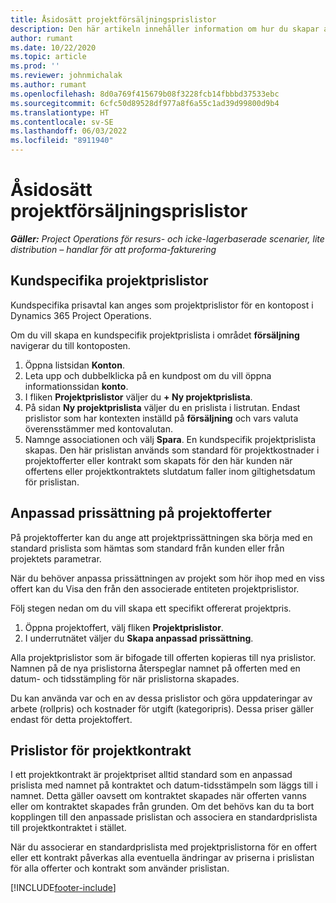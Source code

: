 ```yaml
---
title: Åsidosätt projektförsäljningsprislistor
description: Den här artikeln innehåller information om hur du skapar anpassade försäljningsprislistor.
author: rumant
ms.date: 10/22/2020
ms.topic: article
ms.prod: ''
ms.reviewer: johnmichalak
ms.author: rumant
ms.openlocfilehash: 8d0a769f415679b08f3228fcb14fbbbd37533ebc
ms.sourcegitcommit: 6cfc50d89528df977a8f6a55c1ad39d99800d9b4
ms.translationtype: HT
ms.contentlocale: sv-SE
ms.lasthandoff: 06/03/2022
ms.locfileid: "8911940"
---
```

# <a name="override-project-sales-price-lists"></a>Åsidosätt projektförsäljningsprislistor

_**Gäller:** Project Operations för resurs- och icke-lagerbaserade scenarier, lite distribution – handlar för att proforma-fakturering_

## <a name="customer-specific-project-price-lists"></a>Kundspecifika projektprislistor

Kundspecifika prisavtal kan anges som projektprislistor för en kontopost i Dynamics 365 Project Operations.

Om du vill skapa en kundspecifik projektprislista i området **försäljning** navigerar du till kontoposten.

1. Öppna listsidan **Konton**.
2. Leta upp och dubbelklicka på en kundpost om du vill öppna informationssidan **konto**.
3. I fliken **Projektprislistor** väljer du **+ Ny projektprislista**.
4. På sidan **Ny projektprislista** väljer du en prislista i listrutan. Endast prislistor som har kontexten inställd på **försäljning** och vars valuta överensstämmer med kontovalutan.
5. Namnge associationen och välj **Spara**. En kundspecifik projektprislista skapas. Den här prislistan används som standard för projektkostnader i projektofferter eller kontrakt som skapats för den här kunden när offertens eller projektkontraktets slutdatum faller inom giltighetsdatum för prislistan.

## <a name="custom-pricing-on-project-quotes"></a>Anpassad prissättning på projektofferter

På projektofferter kan du ange att projektprissättningen ska börja med en standard prislista som hämtas som standard från kunden eller från projektets parametrar.

När du behöver anpassa prissättningen av projekt som hör ihop med en viss offert kan du Visa den från den associerade entiteten projektprislistor.

Följ stegen nedan om du vill skapa ett specifikt offererat projektpris.

1. Öppna projektoffert, välj fliken **Projektprislistor**.
2. I underrutnätet väljer du **Skapa anpassad prissättning**.

Alla projektprislistor som är bifogade till offerten kopieras till nya prislistor. Namnen på de nya prislistorna återspeglar namnet på offerten med en datum- och tidsstämpling för när prislistorna skapades.

Du kan använda var och en av dessa prislistor och göra uppdateringar av arbete (rollpris) och kostnader för utgift (kategoripris). Dessa priser gäller endast för detta projektoffert.

## <a name="price-lists-on-a-project-contract"></a>Prislistor för projektkontrakt

I ett projektkontrakt är projektpriset alltid standard som en anpassad prislista med namnet på kontraktet och datum-tidsstämpeln som läggs till i namnet. Detta gäller oavsett om kontraktet skapades när offerten vanns eller om kontraktet skapades från grunden. Om det behövs kan du ta bort kopplingen till den anpassade prislistan och associera en standardprislista till projektkontraktet i stället.

När du associerar en standardprislista med projektprislistorna för en offert eller ett kontrakt påverkas alla eventuella ändringar av priserna i prislistan för alla offerter och kontrakt som använder prislistan.


[!INCLUDE[footer-include](../includes/footer-banner.md)]